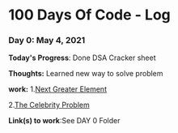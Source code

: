 # 100 Days Of Code - Log

### Day 0: May 4, 2021 

**Today's Progress**: Done DSA Cracker sheet

**Thoughts:** Learned new way to solve problem

**work:**
1.[Next Greater Element](https://practice.geeksforgeeks.org/problems/next-larger-element-1587115620/1)

2.[The Celebrity Problem](https://practice.geeksforgeeks.org/problems/the-celebrity-problem/1)

 **Link(s) to work**:See DAY 0 Folder
